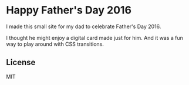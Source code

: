 # Happy Father's Day 2016

I made this small site for my dad to celebrate Father's Day 2016.

I thought he might enjoy a digital card made just for him. And it was a fun way
to play around with CSS transitions.

## License

MIT
